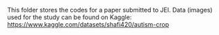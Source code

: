 This folder stores the codes for a paper submitted to JEI. 
Data (images) used for the study can be found on Kaggle: https://www.kaggle.com/datasets/shafi420/autism-crop

